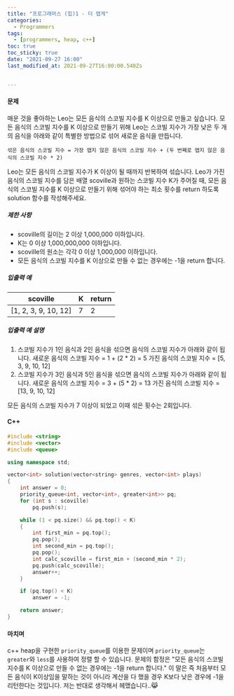 ```yaml
---
title: "프로그래머스 (힙)1 - 더 맵게"
categories:
  - Programmers
tags:
  - [programmers, heap, c++]
toc: true
toc_sticky: true
date: "2021-09-27 16:00"
last_modified_at: 2021-09-27T16:00:00.540Zs


---
```


#### 문제

매운 것을 좋아하는 Leo는 모든 음식의 스코빌 지수를 K 이상으로 만들고 싶습니다. 모든 음식의 스코빌 지수를 K 이상으로 만들기 위해 Leo는 스코빌 지수가 가장 낮은 두 개의 음식을 아래와 같이 특별한 방법으로 섞어 새로운 음식을 만듭니다.

```
섞은 음식의 스코빌 지수 = 가장 맵지 않은 음식의 스코빌 지수 + (두 번째로 맵지 않은 음식의 스코빌 지수 * 2)
```

Leo는 모든 음식의 스코빌 지수가 K 이상이 될 때까지 반복하여 섞습니다.
Leo가 가진 음식의 스코빌 지수를 담은 배열 scoville과 원하는 스코빌 지수 K가 주어질 때, 모든 음식의 스코빌 지수를 K 이상으로 만들기 위해 섞어야 하는 최소 횟수를 return 하도록 solution 함수를 작성해주세요.

##### 제한 사항

- scoville의 길이는 2 이상 1,000,000 이하입니다.
- K는 0 이상 1,000,000,000 이하입니다.
- scoville의 원소는 각각 0 이상 1,000,000 이하입니다.
- 모든 음식의 스코빌 지수를 K 이상으로 만들 수 없는 경우에는 -1을 return 합니다.

##### 입출력 예

| scoville             | K    | return |
| -------------------- | ---- | ------ |
| [1, 2, 3, 9, 10, 12] | 7    | 2      |

##### 입출력 예 설명

1. 스코빌 지수가 1인 음식과 2인 음식을 섞으면 음식의 스코빌 지수가 아래와 같이 됩니다.
   새로운 음식의 스코빌 지수 = 1 + (2 * 2) = 5
   가진 음식의 스코빌 지수 = [5, 3, 9, 10, 12]
2. 스코빌 지수가 3인 음식과 5인 음식을 섞으면 음식의 스코빌 지수가 아래와 같이 됩니다.
   새로운 음식의 스코빌 지수 = 3 + (5 * 2) = 13
   가진 음식의 스코빌 지수 = [13, 9, 10, 12]

모든 음식의 스코빌 지수가 7 이상이 되었고 이때 섞은 횟수는 2회입니다.

#### C++

```c++
#include <string>
#include <vector>
#include <queue>

using namespace std;

vector<int> solution(vector<string> genres, vector<int> plays)
{
    int answer = 0;
    priority_queue<int, vector<int>, greater<int>> pq;
    for (int s : scoville)
        pq.push(s);

    while (1 < pq.size() && pq.top() < K)
    {
        int first_min = pq.top();
        pq.pop();
        int second_min = pq.top();
        pq.pop();
        int calc_scoville = first_min + (second_min * 2);
        pq.push(calc_scoville);
        answer++;
    }

    if (pq.top() < K)
        answer = -1;

    return answer;
}
```

#### 마치며

c++ heap을 구현한 ``priority_queue``를 이용한 문제이며 ``priority_queue``는  ``greater``와  ``less``를 사용하여 정렬 할 수 있습니다. 문제의 함정은 "모든 음식의 스코빌 지수를 K 이상으로 만들 수 없는 경우에는 -1을 return 합니다." 이 말은 즉 처음부터 모든 음식이 K이상임을 말하는 것이 아니라 계산을 다 했을 경우 K보다 낮은 경우에 -1을 리턴한다는 것입니다. 저는 반대로 생각해서 헤맸습니다..😹